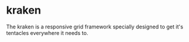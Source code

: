 kraken
======

The kraken is a responsive grid framework specially designed to get it's tentacles everywhere it needs to.
